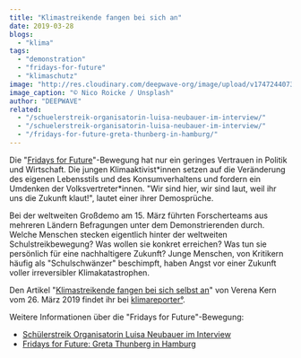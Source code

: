 ```yaml
---
title: "Klimastreikende fangen bei sich an"
date: 2019-03-28
blogs: 
  - "klima"
tags: 
  - "demonstration"
  - "fridays-for-future"
  - "klimaschutz"
image: "http://res.cloudinary.com/deepwave-org/image/upload/v1747244073/deepwave.org/nico_roicke_unsplash_fridays_fur_future_Klimademo-scaled.jpg"
image_caption: "© Nico Roicke / Unsplash"
author: "DEEPWAVE"
related: 
  - "/schuelerstreik-organisatorin-luisa-neubauer-im-interview/"
  - "/schuelerstreik-organisatorin-luisa-neubauer-im-interview/"
  - "/fridays-for-future-greta-thunberg-in-hamburg/"
---
```


Die "[Fridays for Future](https://fridaysforfuture.de/)"-Bewegung hat nur ein geringes Vertrauen in Politik und Wirtschaft. Die jungen Klimaaktivist\*innen setzen auf die Veränderung des eigenen Lebensstils und des Konsumverhaltens und fordern ein Umdenken der Volksvertreter\*innen. "Wir sind hier, wir sind laut, weil ihr uns die Zukunft klaut!", lautet einer ihrer Demosprüche.

Bei der weltweiten Großdemo am 15. März führten Forscherteams aus mehreren Ländern Befragungen unter dem Demonstrierenden durch. Welche Menschen stecken eigentlich hinter der weltweiten Schulstreikbewegung? Was wollen sie konkret erreichen? Was tun sie persönlich für eine nachhaltigere Zukunft? Junge Menschen, von Kritikern häufig als "Schulschwänzer" beschimpft, haben Angst vor einer Zukunft voller irreversibler Klimakatastrophen.

Den Artikel "[Klimastreikende fangen bei sich selbst an](https://www.klimareporter.de/protest/klimastreiker-fangen-bei-sich-an)" von Verena Kern vom 26. März 2019 findet ihr bei [klimareporter°](https://www.klimareporter.de/).

Weitere Informationen über die "Fridays for Future"-Bewegung:

- [Schülerstreik Organisatorin Luisa Neubauer im Interview](https://www.deepwave.org/schuelerstreik-organisatorin-luisa-neubauer-im-interview/) [](https://www.deepwave.org/schuelerstreik-organisatorin-luisa-neubauer-im-interview/)
- [Fridays for Future: Greta Thunberg in Hamburg](https://www.deepwave.org/fridays-for-future-greta-thunberg-in-hamburg/)

